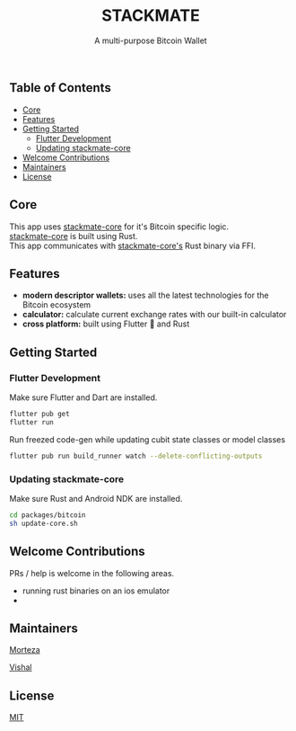 <h1 align="center">STACKMATE</h1>
<div align="center">A multi-purpose Bitcoin Wallet</div>
<br />
<br />

## Table of Contents
- [Core](#core)
- [Features](#features)
- [Getting Started](#getting-started)
    - [Flutter Development](#flutter-development)
    - [Updating stackmate-core](#updating-stackmate-core)
- [Welcome Contributions](#welcome-contributions)
- [Maintainers](#maintainers)
- [License](#license)

## Core
This app uses [stackmate-core](https://github.com/i5hi/stackmate-core) for it's Bitcoin specific logic. 
<br/>
[stackmate-core](https://github.com/i5hi/stackmate-core) is built using Rust.
<br/>
This app communicates with [stackmate-core's](https://github.com/i5hi/stackmate-core) Rust binary via FFI.

## Features
- __modern descriptor wallets:__ uses all the latest technologies for the Bitcoin ecosystem
- __calculator:__ calculate current exchange rates with our built-in calculator
- __cross platform:__ built using Flutter 💙 and Rust

## Getting Started
### Flutter Development
Make sure Flutter and Dart are installed.
```bash
flutter pub get
flutter run
```
Run freezed code-gen while updating cubit state classes or model classes  
```bash
flutter pub run build_runner watch --delete-conflicting-outputs
```
### Updating stackmate-core
Make sure Rust and Android NDK are installed.
```bash
cd packages/bitcoin
sh update-core.sh
```

## Welcome Contributions
PRs / help is welcome in the following areas.
- running rust binaries on an ios emulator
-

## Maintainers
[Morteza](https://github.com/mocodesmo)

[Vishal](https://github.com/i5hi)

## License
[MIT](https://github.com/mocodesmo/stackmate/blob/main/LICENSE)